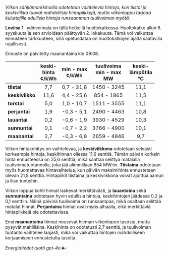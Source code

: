 *Viikon sähkömarkkinoilla odotetaan vaihtelevia hintoja, kun tiistai ja keskiviikko tuovat mahdollisia hintapiikkejä, mutta viikonloppu tarjoaa kuluttajille edullisia hintoja runsaamman tuulivoiman myötä.*

**Loviisa 1** -ydinvoimala on tällä hetkellä huoltokatkossa. Huoltokatko alkoi 6. syyskuuta ja sen arvioidaan päättyvän 2. lokakuuta. Tämä voi vaikuttaa ennusteen tarkkuuteen, sillä opetusdataa on huoltokatkojen ajalta saatavilla rajallisesti.

Ennuste on päivitetty maanantaina klo 09:08.

|              | keski-<br>hinta<br>¢/kWh | min - max<br>¢/kWh | tuulivoima<br>min - max<br>MW | keski-<br>lämpötila<br>°C |
|:-------------|:----------------:|:----------------:|:-------------:|:-------------:|
| **tiistai**  |       7,7        |      0,7 - 21,8  |  1450 - 3245  |     11,1      |
| **keskiviikko** |     11,6       |      4,4 - 25,6  |   854 - 1865  |     11,5      |
| **torstai**  |       5,0        |      1,0 - 10,7  |  1511 - 3555  |     11,1      |
| **perjantai**|       1,9        |     -0,3 - 5,1   |  2490 - 4463  |     10,8      |
| **lauantai** |       0,2        |     -0,6 - 1,9   |  3930 - 4529  |     10,3      |
| **sunnuntai**|       0,1        |     -0,7 - 2,2   |  3766 - 4900  |     10,1      |
| **maanantai**|       2,7        |     -0,3 - 6,8   |  2659 - 4846  |      9,7      |

Viikon hintakehitys on vaihtelevaa, ja **keskiviikkona** odotetaan selvästi korkeampia hintoja, keskihinnan ollessa 11,6 senttiä. Tämän päivän korkein hinta ennusteessa on 25,6 senttiä, mikä saattaa selittyä matalalla tuulivoimatuotannolla, joka jää alimmillaan 854 MW:iin. **Tiistaina** odotetaan myös huomattavaa hintavaihtelua, kun päivän maksimihinta ennustetaan olevan 21,8 senttiä. Hintapiikit tiistaina ja keskiviikkona voivat ajoittua aamun ja illan tunteihin.

Viikon loppua kohti hinnat laskevat merkittävästi, ja **lauantaina** sekä **sunnuntaina** odotetaan hyvin edullisia hintoja, keskihintojen jäädessä 0,2 ja 0,1 senttiin. Näinä päivinä tuulivoima on runsaampaa, mikä osaltaan selittää matalat hinnat. **Perjantaina** hinnat ovat myös alhaalla, eikä merkittäviä hintapiikkejä ole odotettavissa.

Ensi **maanantaina** hinnat nousevat hieman viikonlopun tasosta, mutta pysyvät maltillisina. Keskihinta on odotetusti 2,7 senttiä, ja tuulivoiman tuotanto vaihtelee laajasti, mikä voi vaikuttaa hintojen mahdolliseen korjaamiseen ennustetulta tasolta.

*Energiatiedot tuotti gpt-4o* 🌬️
